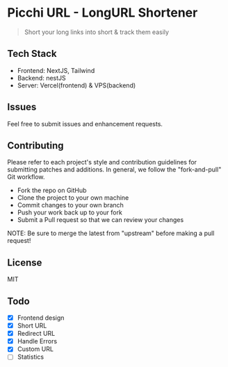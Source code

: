 # Picchi URL - LongURL Shortener

> Short your long links into short & track them easily

## Tech Stack

- Frontend: NextJS, Tailwind
- Backend: nestJS
- Server: Vercel(frontend) & VPS(backend)

## Issues

Feel free to submit issues and enhancement requests.

## Contributing

Please refer to each project's style and contribution guidelines for submitting patches and additions. In general, we follow the "fork-and-pull" Git workflow.

- Fork the repo on GitHub
- Clone the project to your own machine
- Commit changes to your own branch
- Push your work back up to your fork
- Submit a Pull request so that we can review your changes

NOTE: Be sure to merge the latest from "upstream" before making a pull request!

## License

MIT

## Todo

- [x] Frontend design
- [x] Short URL
- [x] Redirect URL
- [x] Handle Errors
- [x] Custom URL
- [ ] Statistics
